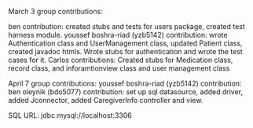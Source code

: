 March 3 group contributions:

ben contribution: created stubs and tests for users package, created test harness module.
youssef boshra-riad (yzb5142) contribution: wrote Authentication class and UserManagement class, updated Patient class, created javadoc htmls. Wrote stubs for authentication and wrote the test cases for it.
Carlos contributions: Created stubs for Medication class, record class, and inforamtionview class and user management class 

April 7 group contributions:
youssef boshra-riad (yzb5142) contribution: 
ben oleynik (bdo5077) contribution: set up sql datasource, added driver, added Jconnector, added CaregiverInfo controller and view.

SQL URL: jdbc:mysql://localhost:3306
